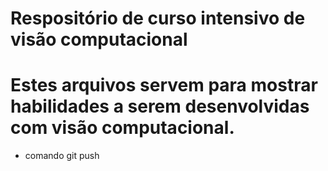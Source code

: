 # Respositório de curso intensivo de visão computacional

# Estes arquivos servem para mostrar habilidades a serem desenvolvidas com visão computacional.
* comando git push